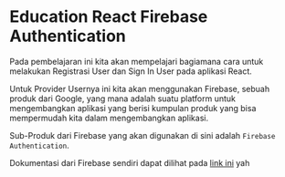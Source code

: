 # Education React Firebase Authentication

Pada pembelajaran ini kita akan mempelajari bagiamana cara untuk melakukan Registrasi User dan Sign In User pada aplikasi React.

Untuk Provider Usernya ini kita akan menggunakan Firebase, sebuah produk  dari Google, yang mana adalah suatu platform untuk mengembangkan aplikasi yang berisi kumpulan produk yang bisa mempermudah kita dalam mengembangkan aplikasi.

Sub-Produk dari Firebase yang akan digunakan di sini adalah `Firebase Authentication`.

Dokumentasi dari Firebase sendiri dapat dilihat pada [link ini](https://firebase.google.com/docs) yah